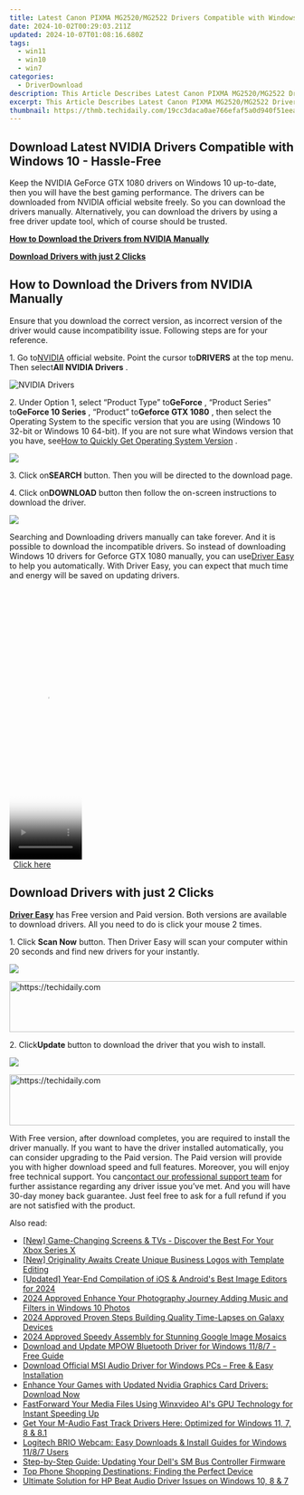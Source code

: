```yaml
---
title: Latest Canon PIXMA MG2520/MG2522 Drivers Compatible with Windows
date: 2024-10-02T00:29:03.211Z
updated: 2024-10-07T01:08:16.680Z
tags:
  - win11
  - win10
  - win7
categories:
  - DriverDownload
description: This Article Describes Latest Canon PIXMA MG2520/MG2522 Drivers Compatible with Windows
excerpt: This Article Describes Latest Canon PIXMA MG2520/MG2522 Drivers Compatible with Windows
thumbnail: https://thmb.techidaily.com/19cc3daca0ae766efaf5a0d940f51eeacf8f6380658cff3e15c9f29d7f7d98eb.jpg
---
```


## Download Latest NVIDIA Drivers Compatible with Windows 10 - Hassle-Free

Keep the NVIDIA GeForce GTX 1080 drivers on Windows 10 up-to-date, then you will have the best gaming performance. The drivers can be downloaded from NVIDIA official website freely. So you can download the drivers manually. Alternatively, you can download the drivers by using a free driver update tool, which of course should be trusted.

[**How to Download the Drivers from NVIDIA Manually**](https://tools.techidaily.com/drivereasy/download/)

[**Download Drivers with just 2 Clicks**](https://tools.techidaily.com/drivereasy/download/)

## **How to Download the Drivers from NVIDIA Manually**

 Ensure that you download the correct version, as incorrect version of the driver would cause incompatibility issue. Following steps are for your reference.

 1\. Go to[NVIDIA](https://tools.techidaily.com/drivereasy/download/) official website. Point the cursor to**DRIVERS** at the top menu. Then select**All NVIDIA Drivers** .

![NVIDIA Drivers](https://images.drivereasy.com/wp-content/uploads/2016/09/img_57ccd935a0f0a.jpg)

 2\. Under Option 1, select “Product Type” to**GeForce** , “Product Series” to**GeForce 10 Series** , “Product” to**Geforce GTX 1080** , then select the Operating System to the specific version that you are using (Windows 10 32-bit or Windows 10 64-bit). If you are not sure what Windows version that you have, see[How to Quickly Get Operating System Version](https://tools.techidaily.com/drivereasy/download/) .

![](https://images.drivereasy.com/wp-content/uploads/2016/10/img_581410198d290.jpg)

 3\. Click on**SEARCH** button. Then you will be directed to the download page.

 4\. Click on**DOWNLOAD** button then follow the on-screen instructions to download the driver.

![](https://images.drivereasy.com/wp-content/uploads/2016/10/img_581412f0a2c64.jpg)

 Searching and Downloading drivers manually can take forever. And it is possible to download the incompatible drivers. So instead of downloading Windows 10 drivers for Geforce GTX 1080 manually, you can use[Driver Easy](https://tools.techidaily.com/drivereasy/download/) to help you automatically. With Driver Easy, you can expect that much time and energy will be saved on updating drivers.

<!-- affiliate ads begin -->
<span id="1993647">
					<video width="128" height="480" style="cursor:pointer"
           poster="//a.impactradius-go.com/display-clicktoplayimage/1993647.png"
           onclick="if(!this.playClicked){this.play();this.setAttribute('controls',true);this.playClicked=true;}">
	   <source src="//a.impactradius-go.com/display-ad/22993-1993647">
	   <img src="//a.impactradius-go.com/display-clicktoplayimage/1993647.png" style="border: none; height: 100%; width: 100%; object-fit: contain">
	</video>
	<div style="width:80px;text-align:center"><a href="javascript:window.open(decodeURIComponent('https%3A%2F%2Fhomestyler.sjv.io%2Fc%2F5597632%2F1993647%2F22993'), '_blank');void(0);">Click here</a></div>
</span>
<img height="0" width="0" src="https://imp.pxf.io/i/5597632/1993647/22993" style="position:absolute;visibility:hidden;" border="0" />
<!-- affiliate ads end -->

## **Download Drivers with just 2 Clicks**

**[Driver Easy](https://tools.techidaily.com/drivereasy/download/)**  has Free version and Paid version. Both versions are available to download drivers. All you need to do is click your mouse 2 times.

1\. Click **Scan Now**  button. Then Driver Easy will scan your computer within 20 seconds and find new drivers for your instantly.  

![](https://images.drivereasy.com/wp-content/uploads/2017/04/img_58eca1022f7b7.png)

<!-- affiliate ads begin -->
<a href="https://aligracehair.sjv.io/c/5597632/1868575/19272" target="_top" id="1868575">
  <img src="//a.impactradius-go.com/display-ad/19272-1868575" border="0" alt="https://techidaily.com" width="728" height="90"/>
</a>
<img height="0" width="0" src="https://aligracehair.sjv.io/i/5597632/1868575/19272" style="position:absolute;visibility:hidden;" border="0" />
<!-- affiliate ads end -->

 2\. Click**Update** button to download the driver that you wish to install.

![](https://images.drivereasy.com/wp-content/uploads/2017/04/img_58eca27c67b42.jpg)

<!-- affiliate ads begin -->
<a href="https://ephamedtechinc.pxf.io/c/5597632/2130528/26400" target="_top" id="2130528">
  <img src="//a.impactradius-go.com/display-ad/26400-2130528" border="0" alt="https://techidaily.com" width="728" height="90"/>
</a>
<img height="0" width="0" src="https://ephamedtechinc.pxf.io/i/5597632/2130528/26400" style="position:absolute;visibility:hidden;" border="0" />
<!-- affiliate ads end -->

 With Free version, after download completes, you are required to install the driver manually. If you want to have the driver installed automatically, you can consider upgrading to the Paid version. The Paid version will provide you with higher download speed and full features. Moreover, you will enjoy free technical support. You can[contact our professional support team](https://tools.techidaily.com/drivereasy/download/) for further assistance regarding any driver issue you’ve met. And you will have 30-day money back guarantee. Just feel free to ask for a full refund if you are not satisfied with the product.

<ins class="adsbygoogle"
     style="display:block"
     data-ad-format="autorelaxed"
     data-ad-client="ca-pub-7571918770474297"
     data-ad-slot="1223367746"></ins>

<ins class="adsbygoogle"
     style="display:block"
     data-ad-client="ca-pub-7571918770474297"
     data-ad-slot="8358498916"
     data-ad-format="auto"
     data-full-width-responsive="true"></ins>

<span class="atpl-alsoreadstyle">Also read:</span>
<div><ul>
<li><a href="https://some-techniques.techidaily.com/new-game-changing-screens-and-tvs-discover-the-best-for-your-xbox-series-x/"><u>[New] Game-Changing Screens & TVs - Discover the Best For Your Xbox Series X</u></a></li>
<li><a href="https://extra-support.techidaily.com/new-originality-awaits-create-unique-business-logos-with-template-editing/"><u>[New] Originality Awaits Create Unique Business Logos with Template Editing</u></a></li>
<li><a href="https://fox-hovers.techidaily.com/updated-year-end-compilation-of-ios-and-androids-best-image-editors-for-2024/"><u>[Updated] Year-End Compilation of iOS & Android's Best Image Editors for 2024</u></a></li>
<li><a href="https://fox-http.techidaily.com/2024-approved-enhance-your-photography-journey-adding-music-and-filters-in-windows-10-photos/"><u>2024 Approved Enhance Your Photography Journey Adding Music and Filters in Windows 10 Photos</u></a></li>
<li><a href="https://some-skills.techidaily.com/2024-approved-proven-steps-building-quality-time-lapses-on-galaxy-devices/"><u>2024 Approved Proven Steps Building Quality Time-Lapses on Galaxy Devices</u></a></li>
<li><a href="https://extra-support.techidaily.com/2024-approved-speedy-assembly-for-stunning-google-image-mosaics/"><u>2024 Approved Speedy Assembly for Stunning Google Image Mosaics</u></a></li>
<li><a href="https://driver-download.techidaily.com/download-and-update-mpow-bluetooth-driver-for-windows-1187-free-guide/"><u>Download and Update MPOW Bluetooth Driver for Windows 11/8/7 - Free Guide</u></a></li>
<li><a href="https://driver-download.techidaily.com/download-official-msi-audio-driver-for-windows-pcs-free-and-easy-installation/"><u>Download Official MSI Audio Driver for Windows PCs – Free & Easy Installation</u></a></li>
<li><a href="https://driver-download.techidaily.com/enhance-your-games-with-updated-nvidia-graphics-card-drivers-download-now/"><u>Enhance Your Games with Updated Nvidia Graphics Card Drivers: Download Now</u></a></li>
<li><a href="https://eaxpv-info.techidaily.com/fastforward-your-media-files-using-winxvideo-ais-gpu-technology-for-instant-speeding-up/"><u>FastForward Your Media Files Using Winxvideo AI's GPU Technology for Instant Speeding Up</u></a></li>
<li><a href="https://driver-download.techidaily.com/get-your-m-audio-fast-track-drivers-here-optimized-for-windows-11-7-8-and-81/"><u>Get Your M-Audio Fast Track Drivers Here: Optimized for Windows 11, 7, 8 & 8.1</u></a></li>
<li><a href="https://driver-download.techidaily.com/logitech-brio-webcam-easy-downloads-and-install-guides-for-windows-1187-users/"><u>Logitech BRIO Webcam: Easy Downloads & Install Guides for Windows 11/8/7 Users</u></a></li>
<li><a href="https://driver-download.techidaily.com/step-by-step-guide-updating-your-dells-sm-bus-controller-firmware/"><u>Step-by-Step Guide: Updating Your Dell's SM Bus Controller Firmware</u></a></li>
<li><a href="https://techno-recovery.techidaily.com/top-phone-shopping-destinations-finding-the-perfect-device/"><u>Top Phone Shopping Destinations: Finding the Perfect Device</u></a></li>
<li><a href="https://driver-download.techidaily.com/ultimate-solution-for-hp-beat-audio-driver-issues-on-windows-10-8-and-7/"><u>Ultimate Solution for HP Beat Audio Driver Issues on Windows 10, 8 & 7</u></a></li>
</ul></div>

